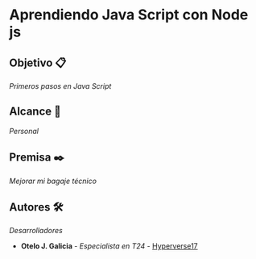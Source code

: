 # Aprendiendo Java Script con Node js

## Objetivo 📋
_Primeros pasos en Java Script_

## Alcance 🚀
_Personal_

## Premisa ✒️
_Mejorar mi bagaje técnico_


## Autores 🛠️

_Desarrolladores_

* **Otelo J. Galicia** - *Especialista en T24* - [Hyperverse17](https://github.com/Hyperverse17/)
